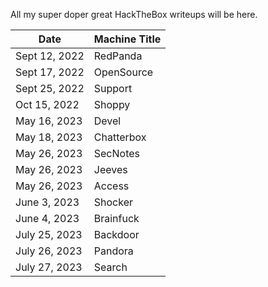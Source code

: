 All my super doper great HackTheBox writeups will be here.

Date	 	 | Machine Title
-------------|------------------------
Sept 12, 2022| RedPanda
Sept 17, 2022| OpenSource
Sept 25, 2022| Support
Oct 15, 2022 | Shoppy
May 16, 2023 | Devel
May 18, 2023 | Chatterbox
May 26, 2023 | SecNotes
May 26, 2023 | Jeeves
May 26, 2023 | Access
June 3, 2023 | Shocker
June 4, 2023 | Brainfuck
July 25, 2023| Backdoor
July 26, 2023| Pandora
July 27, 2023| Search